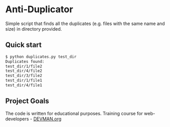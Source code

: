 # Anti-Duplicator

Simple script that finds all the duplicates (e.g. files with the same name and size) in directory provided.

## Quick start

```bash
$ python duplicates.py test_dir
Duplicates found:
test_dir/1/file2
test_dir/4/file2
test_dir/3/file2
test_dir/1/file1
test_dir/4/file1
```

## Project Goals

The code is written for educational purposes. Training course for web-developers - [DEVMAN.org](https://devman.org)
